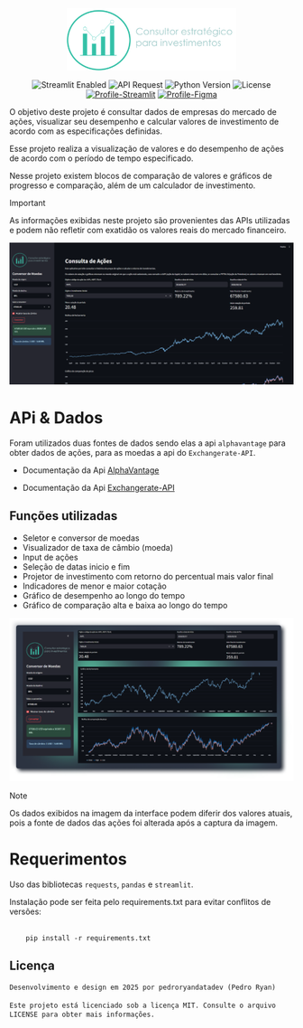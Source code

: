 <p align="center">
  <img src="img/logo-consulta-acoes.png" alt="Consulto logo" width="300">
</p>

<p align="center">
    <img src="https://img.shields.io/badge/Streamlit-Enabled-brightgreen" alt="Streamlit Enabled">
    <img src="https://img.shields.io/badge/Request-orange?label=API" alt="API Request">   
    <img src="https://img.shields.io/badge/Python-3.8%2B-blue" alt="Python Version">
    <img src="https://img.shields.io/badge/License-MIT-yellow" alt="License"><br>
    <a href="https://share.streamlit.io/user/pedroryandatadev"><img alt="Profile-Streamlit" src="https://img.shields.io/badge/Pedro%20Ryan-red?logo=Streamlit&label=Streamlit"/></a>
    <a href="https://www.figma.com/@pedroryandata"><img alt="Profile-Figma" src="https://img.shields.io/badge/Pedro%20Ryan-%23AA5EE8?logo=figma&logoColor=white&label=Figma"/></a>
</p>

O objetivo deste projeto é consultar dados de empresas do mercado de ações, visualizar seu desempenho e calcular valores de investimento de acordo com as especificações definidas.

Esse projeto realiza a visualização de valores e do desempenho de ações de acordo com o período de tempo especificado.

Nesse projeto existem blocos de comparação de valores e gráficos de progresso e comparação, além de um calculador de investimento.

> [!IMPORTANT]
> As informações exibidas neste projeto são provenientes das APIs utilizadas e podem não refletir com exatidão os valores reais do mercado financeiro.

<p align="center">
  <img src="previews/preview-interface.png" alt="Interface do projeto" >
</p>

# APi & Dados

Foram utilizados duas fontes de dados sendo elas a api `alphavantage` para obter dados de ações, para as moedas a api do `Exchangerate-API`.

- Documentação da Api [AlphaVantage](https://www.alphavantage.co/documentation/)

- Documentação da Api [Exchangerate-API](https://www.exchangerate-api.com/docs/overview)


## Funções utilizadas 

- Seletor e conversor de moedas
- Visualizador de taxa de câmbio (moeda)
- Input de ações
- Seleção de datas inicio e fim
- Projetor de investimento com retorno do percentual mais valor final
- Indicadores de menor e maior cotação 
- Gráfico de desempenho ao longo do tempo
- Gráfico de comparação alta e baixa ao longo do tempo
<p align="center">
  <img src="previews/preview-fuction.png" alt="Funções" >
</p>

> [!NOTE]
> Os dados exibidos na imagem da interface podem diferir dos valores atuais, pois a fonte de dados das ações foi alterada após a captura da imagem.

# Requerimentos

Uso das bibliotecas `requests`, `pandas` e `streamlit`.

Instalação pode ser feita pelo requirements.txt para evitar conflitos de versões:

``` 

    pip install -r requirements.txt

```

## Licença

```
Desenvolvimento e design em 2025 por pedroryandatadev (Pedro Ryan)

Este projeto está licenciado sob a licença MIT. Consulte o arquivo LICENSE para obter mais informações.
```